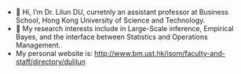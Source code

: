 - 👋 Hi, I’m Dr. Lilun DU, curretnly an assistant professor at Business School, Hong Kong University of Science and Technology.
- 👀 My research interests include in Large-Scale inference, Empirical Bayes, and the interface between Statistics and Operations Management.
- My personal website is: http://www.bm.ust.hk/isom/faculty-and-staff/directory/dulilun

<!---
dulilun/dulilun is a ✨ special ✨ repository because its `README.md` (this file) appears on your GitHub profile.
You can click the Preview link to take a look at your changes.
--->
